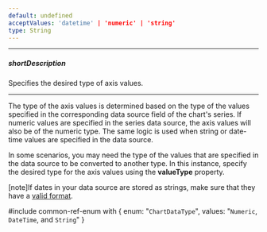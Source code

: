 ```yaml
---
default: undefined
acceptValues: 'datetime' | 'numeric' | 'string'
type: String
---
```

---
##### shortDescription
Specifies the desired type of axis values.

---
The type of the axis values is determined based on the type of the values specified in the corresponding data source field of the chart's series. If numeric values are specified in the series data source, the axis values will also be of the numeric type. The same logic is used when string or date-time values are specified in the data source.

In some scenarios, you may need the type of the values that are specified in the data source to be converted to another type. In this instance, specify the desired type for the axis values using the **valueType** property.

[note]If dates in your data source are stored as strings, make sure that they have a [valid format](https://www.w3schools.com/js/js_date_formats.asp).

#include common-ref-enum with {
    enum: "`ChartDataType`",
    values: "`Numeric`, `DateTime`, and `String`"
}